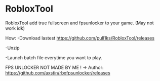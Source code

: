 # RobloxTool
RobloxTool add true fullscreen and fpsunlocker to your game. (May not work idk)

How:
-Download lastest https://github.com/pull1ks/RobloxTool/releases

-Unzip

-Launch batch file everytime you want to play.

FPS UNLOCKER NOT MADE BY ME !
-> Author: https://github.com/axstin/rbxfpsunlocker/releases 
